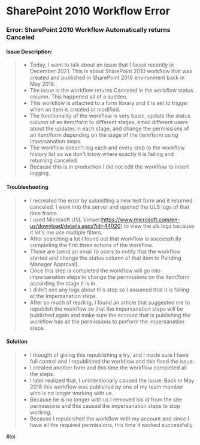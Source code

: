 # SharePoint 2010 Workflow Error
### Error: SharePoint 2010 Workflow Automatically returns Canceled

#### Issue Description:
> - Today, I want to talk about an issue that I faced recently in December 2021. This is about SharePoint 2010 workflow that was created and published in SharePoint 2016 environment back in May 2018. 
> - The issue is the workflow returns Canceled in the workflow status column. This happened all of a sudden.
> - This workflow is attached to a form library and it is set to trigger when an item is created or modified.
> - The functionality of the workflow is very basic, update the status column of an item/form to different stages, email different users about the updates in each stage, and change the permissions of an item/form depending on the stage of the item/form using impersanation steps.
> - The workflow doesn't log each and every step to the workflow history list so we don't know where exactly it is failing and returning canceled.
> - Because this is in production I did not edit the workflow to insert logging.

#### Troubleshooting
> - I recreated the error by submitting a new test form and it returned canceled. I went into the server and opened the ULS logs of that time frame. 
> - I used Microsoft USL Viewer(https://www.microsoft.com/en-us/download/details.aspx?id=44020) to view the uls logs because it let's me use multiple filters.
> - After searching a lot I found out that workflow is successfully completing the first three actions of the workflow. 
> - Those are (send an email to users to notify that the workflow started and change the status column of that item to Pending Manager Approval).
> - Once this step is completed the workflow will go into impersanation steps to change the permissions on the item/form according the stage it is in.
> - I didn't see any logs about this step so I assumed that it is failing at the Impersanation steps.
> - After so much of reading, I found an article that suggested me to republish the workflow so that the impersanation steps will be published again and make sure the account that is publishing the workflow has all the permissions to perform the impersanation steps.
 
#### Solution
> - I thought of giving this republishing a try, and I made sure I have full control and I republished the workflow and this fixed the issue.
> - I created another form and this time the workflow completed all the steps.
> - I later realized that, I unintentionally caused the issue. Back in May 2018 this workflow was published by one of my team member who is no longer working with us.
> - Because he is no longer with us I removed his id from the site permissions and this caused the impersanation steps to stop working.
> - Because I republished the workflow with my account and since I have all the required permissions, this time it worked successfully.

#lol

